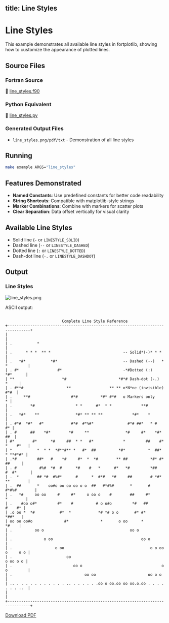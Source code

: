 title: Line Styles
---

# Line Styles

This example demonstrates all available line styles in fortplotlib, showing how to customize the appearance of plotted lines.

## Source Files

### Fortran Source

📄 [line_styles.f90](https://github.com/krystophny/fortplotlib/blob/main/example/fortran/line_styles/line_styles.f90)

### Python Equivalent

🐍 [line_styles.py](https://github.com/krystophny/fortplotlib/blob/main/example/python/line_styles/line_styles.py)

### Generated Output Files

- `line_styles.png/pdf/txt` - Demonstration of all line styles

## Running

```bash
make example ARGS="line_styles"
```

## Features Demonstrated

- **Named Constants**: Use predefined constants for better code readability
- **String Shortcuts**: Compatible with matplotlib-style strings
- **Marker Combinations**: Combine with markers for scatter plots
- **Clear Separation**: Data offset vertically for visual clarity

## Available Line Styles

- Solid line (`-` or `LINESTYLE_SOLID`)
- Dashed line (`--` or `LINESTYLE_DASHED`)
- Dotted line (`:` or `LINESTYLE_DOTTED`)
- Dash-dot line (`-.` or `LINESTYLE_DASHDOT`)

## Output

### Line Styles

![line_styles.png](../../media/examples/line_styles.png)

ASCII output:
```

                         Complete Line Style Reference
+--------------------------------------------------------------------------------+
|                                                                                |
| .           *                                                                  |
| .      * * *  ** *                                -- Solid*(-)* * *            |
| .   *#*           *#*                             -- Dashed (--)   * *         |
| . #*                 #*                           -*#Dotted (:)       *#*      |
| **                     *#                       *#*# Dash-dot (-.)       *     |
| . #**#                   **                 ** ** o*N*ne (invisible)      #*#  |
| .     **#                  #*#          *#* #*#   o Markers only             * |
| .        *#                  * *      #*  * *             **#                  |
| .   *#*    **                *#* ** ** **             *#*    *                 |
| . #*#  *#*   #*            #*#  #*%#*               #*# ##*   * #           #* |
| . #      ##    *#*        *#     **                *#     #*    *#*        ##  |
| #*        #*      *#     ##  * *   #*             *         ##    #* *    #*   |
| *           *  * *  *#**#** *   #*  ##          *#*          *  ##*   * **#*#* |
| .*#         ##*   #    *#     #*  *  *#        ** ##          *#* #*    ##     |
| . #          #%#  *#  #      *#    #   *      #*   *#         *##   #  #*      |
| .  *        ## *#  #%#*      #      *  #*#   *#     ##        # *#*  **        |
| .  ##       *    oo#o oo oo oo o o  ##   #*#%#       *       #    #*#%#        |
| .   *#     oo oo     #     #*     o oo o    #        ##     #*        *        |
| .    #oo o#*         #*    #          # o o#o         *#   ##          #    #* |
| .o oo *  *#           #*  *            *# *# o o       #* #*            *##*   |
| oo oo oo#o              #*              *       o oo      *              *#    |
| .          oo o                                      oo o                      |
| .              o oo                                       oo o                 |
| .                   o oo                                      o o oo o     o o |
| .                        oo                                           o oo o o |
| .                           oo o                                   o o         |
| .                                oo oo                       oo o o            |
| .. . . . . . . . . . . . .. . . . . . .oo o oo.oo oo oo.o.oo . . . . . . . ..  |
|                                                                                |
+--------------------------------------------------------------------------------+
```

[Download PDF](../../media/examples/line_styles.pdf)

